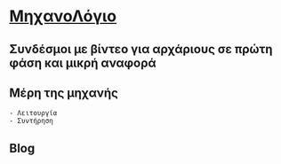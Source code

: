 # [ΜηχανοΛόγιο](https://x8anos.github.io)




## Συνδέσμοι με βίντεο για αρχάριους σε πρώτη φάση και μικρή αναφορά

## Μέρη της μηχανής 
    - Λειτουργία
	- Συντήρηση

## Blog